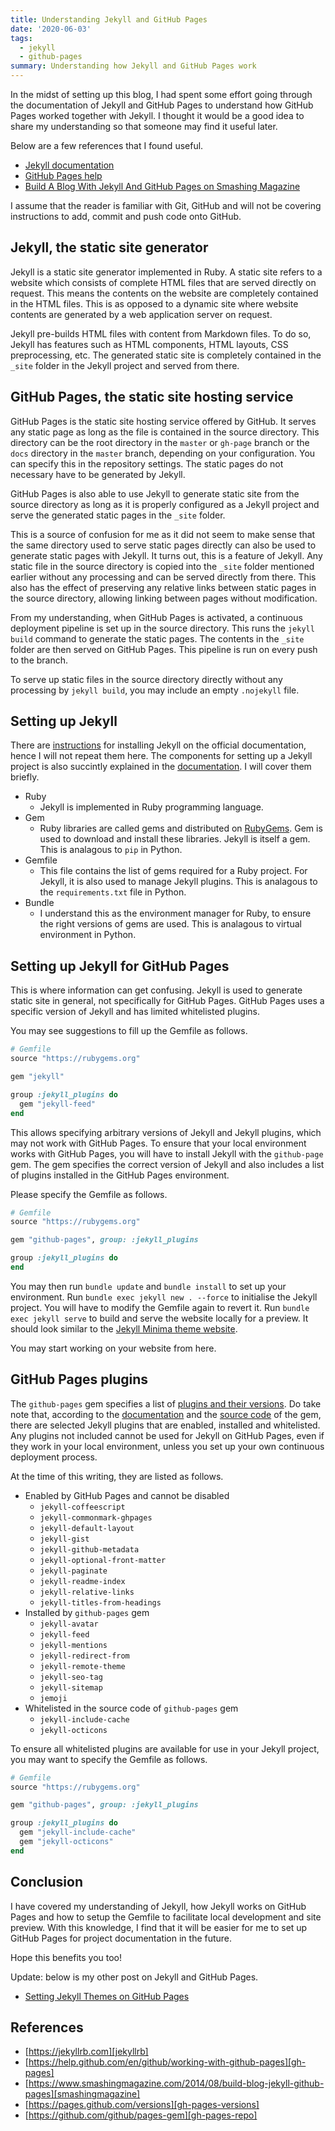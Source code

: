 ```yaml
---
title: Understanding Jekyll and GitHub Pages
date: '2020-06-03'
tags:
  - jekyll
  - github-pages
summary: Understanding how Jekyll and GitHub Pages work
---
```


In the midst of setting up this blog, I had spent some effort
going through the documentation of Jekyll and GitHub Pages
to understand how GitHub Pages worked together with Jekyll.
I thought it would be a good idea to share my understanding
so that someone may find it useful later.

Below are a few references that I found useful.

- [Jekyll documentation][jekyllrb]
- [GitHub Pages help][gh-pages]
- [Build A Blog With Jekyll And GitHub Pages on Smashing Magazine][smashingmagazine]

I assume that the reader is familiar with Git, GitHub
and will not be covering instructions to add, commit and push
code onto GitHub.

## Jekyll, the static site generator

Jekyll is a static site generator implemented in Ruby.
A static site refers to a website which consists of
complete HTML files that are served directly on request.
This means the contents on the website are completely
contained in the HTML files. This is as opposed to
a dynamic site where website contents are generated by a
web application server on request.

Jekyll pre-builds HTML files with content from Markdown files.
To do so, Jekyll has features such as HTML components,
HTML layouts, CSS preprocessing, etc.
The generated static site is completely contained in the
`_site` folder in the Jekyll project and served from there.

## GitHub Pages, the static site hosting service

GitHub Pages is the static site hosting service offered by GitHub.
It serves any static page as long as the file is contained in the
source directory. This directory can be the root directory
in the `master` or `gh-page` branch or the `docs` directory
in the `master` branch, depending on your configuration.
You can specify this in the repository settings.
The static pages do not necessary have to be generated by Jekyll.

GitHub Pages is also able to use Jekyll to generate static site
from the source directory as long as
it is properly configured as a Jekyll project and
serve the generated static pages in the `_site` folder.

This is a source of confusion for me
as it did not seem to make sense that the same directory
used to serve static pages directly can also be
used to generate static pages with Jekyll.
It turns out, this is a feature of Jekyll.
Any static file in the source directory is copied
into the `_site` folder mentioned earlier without any processing
and can be served directly from there.
This also has the effect of preserving any relative links
between static pages in the source directory,
allowing linking between pages without modification.

From my understanding, when GitHub Pages is activated,
a continuous deployment pipeline is set up in the source directory.
This runs the `jekyll build` command to generate the static pages.
The contents in the `_site` folder are then served on GitHub Pages.
This pipeline is run on every push to the branch.

To serve up static files in the source directory directly without
any processing by `jekyll build`,
you may include an empty `.nojekyll` file.

## Setting up Jekyll

There are [instructions][jekyll-install] for installing Jekyll
on the official documentation, hence I will not repeat them here.
The components for setting up a Jekyll project is also
succintly explained in the [documentation][jekyll-ruby].
I will cover them briefly.

- Ruby
  - Jekyll is implemented in Ruby programming language.
- Gem
  - Ruby libraries are called gems and distributed on [RubyGems].
    Gem is used to download and install these libraries.
    Jekyll is itself a gem. This is analagous to `pip` in Python.
- Gemfile
  - This file contains the list of gems required for a Ruby project.
    For Jekyll, it is also used to manage Jekyll plugins.
    This is analagous to the `requirements.txt` file in Python.
- Bundle
  - I understand this as the environment manager for Ruby,
    to ensure the right versions of gems are used.
    This is analagous to virtual environment in Python.

## Setting up Jekyll for GitHub Pages

This is where information can get confusing.
Jekyll is used to generate static site in general,
not specifically for GitHub Pages.
GitHub Pages uses a specific version of Jekyll
and has limited whitelisted plugins.

You may see suggestions to fill up the Gemfile as follows.

```ruby
# Gemfile
source "https://rubygems.org"

gem "jekyll"

group :jekyll_plugins do
  gem "jekyll-feed"
end
```

This allows specifying arbitrary versions of Jekyll
and Jekyll plugins, which may not work with GitHub Pages.
To ensure that your local environment works with GitHub Pages,
you will have to install Jekyll with the `github-page` gem.
The gem specifies the correct version of Jekyll and also
includes a list of plugins installed in the GitHub Pages environment.

Please specify the Gemfile as follows.

```ruby
# Gemfile
source "https://rubygems.org"

gem "github-pages", group: :jekyll_plugins

group :jekyll_plugins do
end
```

You may then run `bundle update` and `bundle install`
to set up your environment.
Run `bundle exec jekyll new . --force` to initialise
the Jekyll project.
You will have to modify the Gemfile again to revert it.
Run `bundle exec jekyll serve` to build and serve the
website locally for a preview. It should look similar to
the [Jekyll Minima theme website][jekyll-minima].

You may start working on your website from here.

## GitHub Pages plugins

The `github-pages` gem specifies
a list of [plugins and their versions][gh-pages-versions].
Do take note that, according to the [documentation][gh-pages-docs]
and the [source code][gh-pages-repo] of the gem, there are selected
Jekyll plugins that are enabled, installed and whitelisted.
Any plugins not included cannot be used for Jekyll on GitHub Pages,
even if they work in your local environment,
unless you set up your own continuous deployment process.

At the time of this writing, they are listed as follows.

- Enabled by GitHub Pages and cannot be disabled
  - `jekyll-coffeescript`
  - `jekyll-commonmark-ghpages`
  - `jekyll-default-layout`
  - `jekyll-gist`
  - `jekyll-github-metadata`
  - `jekyll-optional-front-matter`
  - `jekyll-paginate`
  - `jekyll-readme-index`
  - `jekyll-relative-links`
  - `jekyll-titles-from-headings`
- Installed by `github-pages` gem
  - `jekyll-avatar`
  - `jekyll-feed`
  - `jekyll-mentions`
  - `jekyll-redirect-from`
  - `jekyll-remote-theme`
  - `jekyll-seo-tag`
  - `jekyll-sitemap`
  - `jemoji`
- Whitelisted in the source code of `github-pages` gem
  - `jekyll-include-cache`
  - `jekyll-octicons`

To ensure all whitelisted plugins are available for use in your
Jekyll project, you may want to specify the Gemfile as follows.

```ruby
# Gemfile
source "https://rubygems.org"

gem "github-pages", group: :jekyll_plugins

group :jekyll_plugins do
  gem "jekyll-include-cache"
  gem "jekyll-octicons"
end
```

## Conclusion

I have covered my understanding of Jekyll,
how Jekyll works on GitHub Pages and
how to setup the Gemfile to facilitate local development
and site preview. With this knowledge,
I find that it will be easier for me to set up
GitHub Pages for project documentation in the future.

Hope this benefits you too!

Update: below is my other post on Jekyll and GitHub Pages.

- [Setting Jekyll Themes on GitHub Pages][jekyll-theme]

## References

- [https://jekyllrb.com][jekyllrb]
- [https://help.github.com/en/github/working-with-github-pages][gh-pages]
- [https://www.smashingmagazine.com/2014/08/build-blog-jekyll-github-pages][smashingmagazine]
- [https://pages.github.com/versions][gh-pages-versions]
- [https://github.com/github/pages-gem][gh-pages-repo]

[jekyllrb]: https://jekyllrb.com
[gh-pages]: https://help.github.com/en/github/working-with-github-pages
[smashingmagazine]: https://www.smashingmagazine.com/2014/08/build-blog-jekyll-github-pages
[jekyll-install]: https://jekyllrb.com/docs/installation
[jekyll-ruby]: https://jekyllrb.com/docs/ruby-101
[rubygems]: https://rubygems.org
[jekyll-minima]: https://jekyll.github.io/minima
[gh-pages-repo]: https://github.com/github/pages-gem
[gh-pages-versions]: https://pages.github.com/versions
[gh-pages-docs]: https://help.github.com/en/github/working-with-github-pages/about-github-pages-and-jekyll
[jekyll-theme]: /blog/setting-jekyll-themes-on-github-pages/
